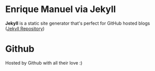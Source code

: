 # Enrique Manuel via Jekyll

**Jekyll** is a static site generator that's perfect for GitHub hosted blogs ([Jekyll Repository](https://github.com/jekyll/jekyll))

# Github
Hosted by Github with all their love :)
